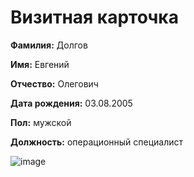 # Визитная карточка

**Фамилия:** Долгов

**Имя:** Евгений

**Отчество:** Олегович

**Дата рождения:** 03.08.2005

**Пол:** мужской

**Должность:** операционный специалист

![image](https://img.freepik.com/free-photo/medium-shot-man-sitting-rocks_23-2148677659.jpg)
